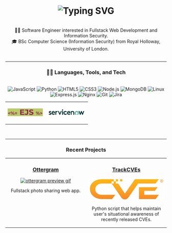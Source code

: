 <!--## Hi, I'm Robert 👋-->
<h1 align="center">
  <img align="center" src="https://readme-typing-svg.demolab.com?font=Sans+serif&weight=700&size=30&letterSpacing=thin&duration=3500&pause=700&color=35DA5B&center=true&vCenter=true&random=false&width=500&height=50&lines=Hi+there+%F0%9F%91%8B;I'm+Robert;Welcome+to+my+profile!" alt="Typing SVG" />
</h1>
<br>
<div align="center">
  👨‍💻 Software Engineer interested in Fullstack Web Development and Information Security.<br>
  🎓 BSc Computer Science (Information Security) from Royal Holloway, University of London.<br>
</div>
<br>

---

<h3 align="center">🐱‍💻 Languages, Tools, and Tech</h3> 
<br>
<div align="center">
  <img alt="JavaScript" width="40px" src="https://cdn.jsdelivr.net/gh/devicons/devicon@latest/icons/javascript/javascript-original.svg" />
  <img  alt="Python" width="40px" src="https://cdn.jsdelivr.net/gh/devicons/devicon@latest/icons/python/python-original.svg" />
  <img  alt="HTML5" width="40px" src="https://cdn.jsdelivr.net/gh/devicons/devicon@latest/icons/html5/html5-original-wordmark.svg" />
  <img  alt="CSS3" width="40px" src="https://cdn.jsdelivr.net/gh/devicons/devicon@latest/icons/css3/css3-original-wordmark.svg" />
  <img  alt="Node.js" width="40px" src="https://cdn.jsdelivr.net/gh/devicons/devicon@latest/icons/nodejs/nodejs-plain-wordmark.svg" />
  <img  alt="MongoDB" width="40px" src="https://cdn.jsdelivr.net/gh/devicons/devicon@latest/icons/mongodb/mongodb-plain-wordmark.svg" />
  <img  alt="Linux" width="40px" src="https://cdn.jsdelivr.net/gh/devicons/devicon@latest/icons/linux/linux-original.svg" />
  <img  alt="Express.js" width="40px" src="https://cdn.jsdelivr.net/gh/devicons/devicon@latest/icons/express/express-original.svg" />
  <img  alt="Nginx" width="40px" src="https://cdn.jsdelivr.net/gh/devicons/devicon@latest/icons/nginx/nginx-original.svg" />
  <img  alt="Git" width="40px" src="https://cdn.jsdelivr.net/gh/devicons/devicon@latest/icons/git/git-plain-wordmark.svg" />
  <img  alt="Jira" width="40px" src="https://cdn.jsdelivr.net/gh/devicons/devicon@latest/icons/jira/jira-original.svg" />
</div>

<table align="center" style="height: 10%; width: 90%;">
    <tr>
        <td align="center" valign="middle">
          <img  vertical-align="baseline" alt="EJS" width="110px" src="https://github.com/RobH0/RobH0/blob/main/EJS.png"/>
        </td>
        <td align="center" valign="middle">
          <img vertical-align="baseline" alt="ServiceNow" width="120px" src="https://github.com/RobH0/RobH0/blob/main/servicenow-large.png">
        </td>
    </tr>
</table>
<br>

---

<h3 align="center">Recent Projects</h3>
<table align="center" style="height: 100vh; width: 100%;">
    <tr>
        <td align="center" valign="top" width="50%">
          <h3><a href="https://github.com/RobH0/ottergram">Ottergram</a></h3>
          <a target="_blank" href="https://github.com/RobH0/ottergram">
            <img alt="ottergram preview gif" src="https://github.com/RobH0/ottergram/blob/main/ottergram-preview.gif">
          </a>
          <p>Fullstack photo sharing web app.</p>
        </td>
        <td align="center" valign="top" width="50%">
          <h3><a href="https://github.com/RobH0/TrackCVEs">TrackCVEs</a></h3>
          <a href="https://github.com/RobH0/TrackCVEs">
            <img alt="ottergram preview gif" src="https://github.com/RobH0/RobH0/blob/main/cve.jfif">
          </a>
          <p>Python script that helps maintain user's situational awareness of recently released CVEs.</p>
        </td>
    </tr>
</table>



<!-- 
**RobH0/RobH0** is a ✨ _special_ ✨ repository because its `README.md` (this file) appears on your GitHub profile.

Here are some ideas to get you started:

- 🔭 I’m currently working on ...
- 🌱 I’m currently learning ...
- 👯 I’m looking to collaborate on ...
- 🤔 I’m looking for help with ...
- 💬 Ask me about ...
- 📫 How to reach me: ...
- 😄 Pronouns: ...
- ⚡ Fun fact: ...
-->
